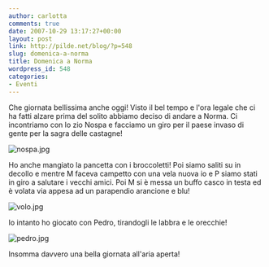 ```yaml
---
author: carlotta
comments: true
date: 2007-10-29 13:17:27+00:00
layout: post
link: http://pilde.net/blog/?p=548
slug: domenica-a-norma
title: Domenica a Norma
wordpress_id: 548
categories:
- Eventi
---
```


Che giornata bellissima anche oggi! Visto il bel tempo e l'ora legale che ci ha fatti alzare prima del solito abbiamo deciso di andare a Norma.
Ci incontriamo con lo zio Nospa e facciamo un giro per il paese invaso di gente per la sagra delle castagne!

![nospa.jpg]({{baseurl}}/uploads/2007/10/nospa.jpg)




Ho anche mangiato la pancetta con i broccoletti!
Poi siamo saliti su in decollo e mentre M faceva campetto con una vela nuova io e P siamo stati in giro a salutare i vecchi amici.
Poi M si è messa un buffo casco in testa ed è volata via appesa ad un parapendio arancione e blu!

![volo.jpg]({{baseurl}}/uploads/2007/10/volo.jpg)




Io intanto ho giocato con Pedro, tirandogli le labbra e le orecchie!

![pedro.jpg]({{baseurl}}/uploads/2007/10/pedro.jpg)




Insomma davvero una bella giornata all'aria aperta!



